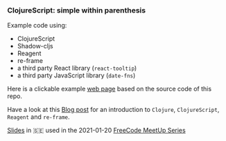 ### ClojureScript: simple within parenthesis

Example code using:
* ClojureScript
* Shadow-cljs
* Reagent
* re-frame
* a third party React library (`react-tooltip`)
* a third party JavaScript library (`date-fns`)

Here is a clickable example [web page](https://davidvujic.github.io/cljs-hello-world/public/) based on the source code of this repo.

Have a look at this [Blog post](https://davidvujic.blogspot.com/2021/01/simple-within-parentheses.html) 
for an introduction to `Clojure`, `ClojureScript`, `Reagent` and `re-frame`.


[Slides](https://docs.google.com/presentation/d/1UoB09b2sT3RrZ8L6-ZN9sRGQ8WTnzvI32-M7IXJsEtE/edit?usp=sharing) 
in :sweden: used in the 2021-01-20 [FreeCode MeetUp Series](https://freecode-meetup-series.confetti.events)
